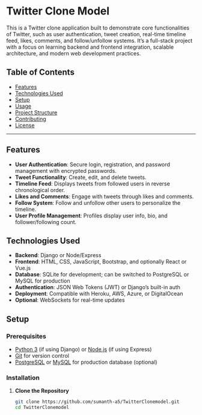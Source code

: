 # Twitter Clone Model

This is a Twitter clone application built to demonstrate core functionalities of Twitter, such as user authentication, tweet creation, real-time timeline feed, likes, comments, and follow/unfollow systems. It’s a full-stack project with a focus on learning backend and frontend integration, scalable architecture, and modern web development practices.

## Table of Contents

- [Features](#features)
- [Technologies Used](#technologies-used)
- [Setup](#setup)
- [Usage](#usage)
- [Project Structure](#project-structure)
- [Contributing](#contributing)
- [License](#license)

---

## Features

- **User Authentication**: Secure login, registration, and password management with encrypted passwords.
- **Tweet Functionality**: Create, edit, and delete tweets.
- **Timeline Feed**: Displays tweets from followed users in reverse chronological order.
- **Likes and Comments**: Engage with tweets through likes and comments.
- **Follow System**: Follow and unfollow other users to personalize the timeline.
- **User Profile Management**: Profiles display user info, bio, and follower/following count.
## Technologies Used

- **Backend**: Django or Node/Express
- **Frontend**: HTML, CSS, JavaScript, Bootstrap, and optionally React or Vue.js
- **Database**: SQLite for development; can be switched to PostgreSQL or MySQL for production
- **Authentication**: JSON Web Tokens (JWT) or Django’s built-in auth
- **Deployment**: Compatible with Heroku, AWS, Azure, or DigitalOcean
- **Optional**: WebSockets for real-time updates

## Setup

### Prerequisites

- [Python 3](https://www.python.org/downloads/) (if using Django) or [Node.js](https://nodejs.org/) (if using Express)
- [Git](https://git-scm.com/) for version control
- [PostgreSQL](https://www.postgresql.org/) or [MySQL](https://www.mysql.com/) for production database (optional)

### Installation

1. **Clone the Repository**

   ```bash
   git clone https://github.com/sumanth-a5/TwitterClonemodel.git
   cd TwitterClonemodel
   

